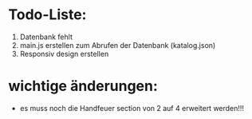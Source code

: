 # Todo-Liste:

1. Datenbank fehlt
2. main.js erstellen zum Abrufen der Datenbank (katalog.json)
3. Responsiv design erstellen

# wichtige änderungen:

- es muss noch die Handfeuer section von 2 auf 4 erweitert werden!!!
